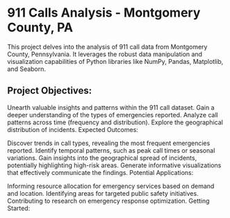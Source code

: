 # 911 Calls Analysis - Montgomery County, PA

This project delves into the analysis of 911 call data from Montgomery County, Pennsylvania. It leverages the robust data manipulation and visualization capabilities of Python libraries like NumPy, Pandas, Matplotlib, and Seaborn.

## Project Objectives:

Unearth valuable insights and patterns within the 911 call dataset.
Gain a deeper understanding of the types of emergencies reported.
Analyze call patterns across time (frequency and distribution).
Explore the geographical distribution of incidents.
Expected Outcomes:

Discover trends in call types, revealing the most frequent emergencies reported.
Identify temporal patterns, such as peak call times or seasonal variations.
Gain insights into the geographical spread of incidents, potentially highlighting high-risk areas.
Generate informative visualizations that effectively communicate the findings.
Potential Applications:

Informing resource allocation for emergency services based on demand and location.
Identifying areas for targeted public safety initiatives.
Contributing to research on emergency response optimization.
Getting Started:
